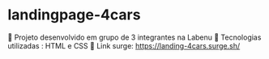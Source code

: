 # landingpage-4cars

🔶 Projeto desenvolvido em grupo de 3 integrantes na Labenu
🔷 Tecnologias utilizadas : HTML e CSS
🔶 Link surge: https://landing-4cars.surge.sh/
